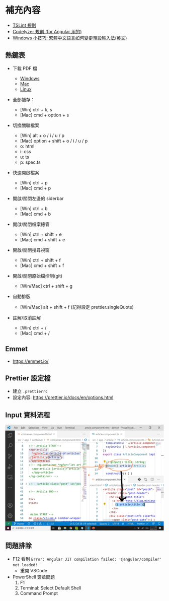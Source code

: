 # 補充內容

- [TSLint 規則](https://palantir.github.io/tslint/rules/)
- [Codelyzer 規則 (for Angular 用的)](https://github.com/mgechev/codelyzer)
- [Windows 小技巧: 繁體中文語言如何變更預設輸入法(英文)](https://blog.miniasp.com/post/2012/06/30/Windows-8-Tips-How-to-change-default-input-method-for-languages)


## 熱鍵表

- 下載 PDF 檔
    - [Windows](https://code.visualstudio.com/shortcuts/keyboard-shortcuts-windows.pdf)
    - [Mac](https://code.visualstudio.com/shortcuts/keyboard-shortcuts-macos.pdf)
    - [Linux](https://code.visualstudio.com/shortcuts/keyboard-shortcuts-linux.pdf)

- 全部儲存：
    - [Win] ctrl + k, s
    - [Mac] cmd + option + s

- 切換關聯檔案
    - [Win] alt + o / i / u / p
    - [Mac] option + shift + o / i / u / p
    - o: html
    - i: css
    - u: ts
    - p: spec.ts

- 快速開啟檔案
    - [Win] ctrl + p
    - [Mac] cmd + p

- 開啟/關閉左邊的 siderbar
    - [Win] ctrl + b
    - [Mac] cmd + b

- 開啟/關閉檔案總管
    - [Win] ctrl + shift + e
    - [Mac] cmd + shift + e

- 開啟/關閉搜尋視窗
    - [Win] ctrl + shift + f
    - [Mac] cmd + shift + f

- 開啟/關閉原始檔控制(git)
    - [Win/Mac] ctrl + shift + g

- 自動排版
    - [Win/Mac] alt + shift + f (記得設定 prettier.singleQuote)

- 註解/取消註解
    - [Win] ctrl + /
    - [Mac] cmd + /

## Emmet

- https://emmet.io/

## Prettier 設定檔

- 建立 `.prettierrc`
- 設定內容: https://prettier.io/docs/en/options.html

## Input 資料流程

![](./images/input.jpg)

## 問題排除

- F12 看到 `Error: Angular JIT compilation failed: '@angular/compiler' not loaded!` 
  - 重開 VSCode
- PowerShell 簽章問題
  1. F1
  2. Terminal: Select Default Shell
  3. Command Prompt
